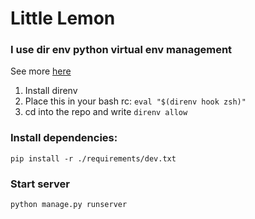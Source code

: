 # Little Lemon

### I use dir env python virtual env management

See more [here](https://stackabuse.com/managing-python-environments-with-direnv-and-pyenv/)

1. Install direnv
2. Place this in your bash rc: `eval "$(direnv hook zsh)"`
3. cd into the repo and write `direnv allow`

### Install dependencies:

```
pip install -r ./requirements/dev.txt
```

### Start server

```
python manage.py runserver
```

